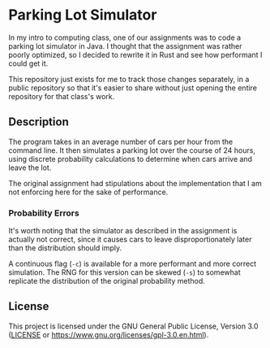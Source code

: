 # Parking Lot Simulator

In my intro to computing class, one of our assignments was
to code a parking lot simulator in Java.
I thought that the assignment was rather poorly optimized,
so I decided to rewrite it in Rust and see how performant I could get it.

This repository just exists for me to track those changes separately,
in a public repository so that it's easier to share without just opening
the entire repository for that class's work.

## Description

The program takes in an average number of cars per hour from the command line.
It then simulates a parking lot over the course of 24 hours,
using discrete probability calculations to determine when cars arrive and leave the lot.

The original assignment had stipulations about the implementation
that I am not enforcing here for the sake of performance.

### Probability Errors

It's worth noting that the simulator as described in the assignment is actually not correct,
since it causes cars to leave disproportionately later than the distribution should imply.

A continuous flag (`-c`) is available for a more performant and more correct simulation.
The RNG for this version can be skewed (`-s`) to somewhat replicate the distribution
of the original probability method.

## License

This project is licensed under the GNU General Public License, Version 3.0
([LICENSE](LICENSE) or <https://www.gnu.org/licenses/gpl-3.0.en.html>).
